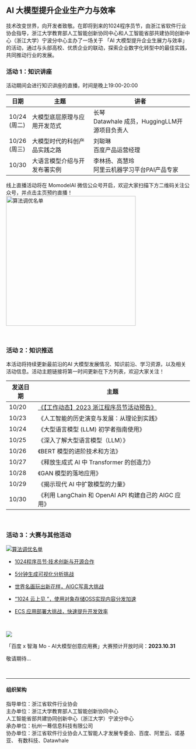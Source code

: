 ## AI 大模型提升企业生产力与效率

技术改变世界，向开发者致敬。在即将到来的1024程序员节，由浙江省软件行业协会指导，浙江大学教育部人工智能创新协同中心和人工智能省部共建协同创新中心（浙江大学）宁波分中心主办了一场关于 「AI 大模型提升企业生展力与效率」的活动，通过与头部高校、优质企业的联动，探索企业数字化转型中的最佳实践，共同推动行业的发展。

### 活动 1：知识讲座

活动期间会进行知识讲座的直播，时间是晚上19:00-20:00

| 日期              | 主题             | 讲者                                     |
| --------------- | -------------- | -------------------------------------- |
| 10/24<br />(周二) | 大模型底层原理与应用开发范式 | 长琴<br />Datawhale 成员，HuggingLLM开源项目负责人 |
| 10/26<br />(周三) | 大模型时代的科创产品实践之路 | 刘聪琳 <br />百度产品运营经理                     |
| 10/30           | 大语言模型介绍与开发布署实例 | 李林扬、高慧玲<br />阿里云机器学习平台PAI产品专家          |

线上直播活动将在 MomodelAI 微信公众号开启，欢迎大家扫描下方二维码关注公众号，并点击主页预约直播！<br />
    <img title="" src="https://imgbed.momodel.cn/mo/1024/1024二维码.png" alt="算法调优名单" width="355" data-align="center">

<br />

### 活动 2：知识推送

本活动将持续更新最前沿的AI 大模型发展情况、知识前沿、学习资源，以及相关活动信息。活动主题链接将第一时间更新在下方列表，欢迎大家关注！

| 发送日期  | 主题                                                                           |
| ----- | ---------------------------------------------------------------------------- |
| 10/20 | <a href="https://mp.weixin.qq.com/s/hL9ZqL1fs3Fc-EZi2JfE_Q" target='_blank'>《【工作动态】2023 浙江程序员节活动预告》</a> |
| 10/23 | 《人工智能的历史演变与发展：从理论到实践》                                                        |
| 10/24 | 《大型语言模型 (LLM) 初学者指南使用》                                                       |
| 10/25 | 《深入了解大型语言模型（LLM）》                                                            |
| 10/26 | 《BERT 模型的进阶技术和方法》                                                            |
| 10/27 | 《释放生成式 AI 中 Transformer 的创造力》                                                |
| 10/28 | 《GAN 模型的落地应用》                                                                |
| 10/29 | 《揭示现代 AI 中扩散模型的力量》                                                           |
| 10/30 | 《利用 LangChain 和 OpenAI API 构建自己的 AIGC 应用》                                    |

<br />

### 活动 3：大赛与其他活动

<a href="https://www.aliyun.com/page-source/edu/learning/topic/1024csia?utm_content=g_1000382072"  target='_blank'> ![算法调优名单](https://imgbed.momodel.cn/mo/1024/修改后的阿里banner.png)   
 </a>

- <a href="https://www.aliyun.com/page-source/edu/learning/topic/1024csia" target='_blank'>1024程序员节·技术创新与开源合作</a>

- <a href="https://developer.aliyun.com/topic/freetier/visualanalysis?utm_content=g_1000382039" target='_blank'>5分钟生成可视化分析挑战</a>

- <a href="https://developer.aliyun.com/topic/1024cloudup/pai?utm_content=g_1000382038" target='_blank'>世界名画玩出新花样，AIGC写真大挑战</a>

- <a href="https://developer.aliyun.com/topic/1024cloudup/oss?utm_content=g_1000382037" target='_blank'>“1024 云上见 ”，使用对象存储OSS实现内容分发加速</a>

- <a href="https://developer.aliyun.com/topic/1024cloudup/ecs?utm_content=g_1000382035" target='_blank'>ECS 应用部署大挑战，快速提升开发效率</a>

<br />

![](https://imgbed.momodel.cn/mo/1024/新修改-百度banner.png)

「百度 x 智海 Mo  -  AI大模型创意应用赛」大赛预计开放时间：**2023.10.31**<br />

  敬请期待...

<br />

---

#### 组织架构

指导单位：浙江省软件行业协会<br />
主办单位：浙江大学教育部人工智能创新协同中心<br />
        人工智能省部共建协同创新中心（浙江大学）宁波分中心<br />
承办单位：杭州一蓦信息科技有限公司<br />
协办单位：浙江省软件行业协会人工智能人才发展专委会、百度、阿里云、诺基亚、                               有数科技、Datawhale<br />  


